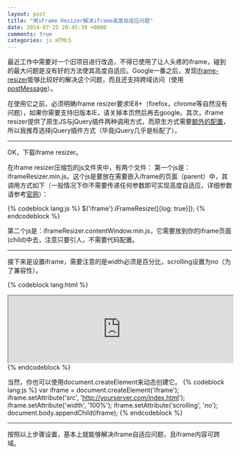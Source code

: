 ```yaml
---
layout: post
title: "用iFrame Resizer解决iframe高度自适应问题"
date: 2014-07-25 20:45:39 +0800
comments: true 
categories: js HTML5
---
```

  最近工作中需要对一个旧项目进行改造，不得已使用了让人头疼的iframe，碰到的最大问题是没有好的方法使其高度自适应。Google一番之后，发现[iframe-resizer](http://davidjbradshaw.github.io/iframe-resizer/)能够比较好的解决这个问题，而且还支持跨域访问（使用[postMessage](https://developer.mozilla.org/en-US/docs/Web/API/window.postMessage)）。
    
  在使用它之前，必须明确iframe resizer要求IE8+（firefox，chrome等自然没有问题），如果你需要支持旧版本IE，请关掉本页然后再去google。其次，iframe resizer提供了原生JS与jQuery插件两种调用方式，<!-- more -->而原生方式需要[额外的配置](http://davidjbradshaw.github.io/iframe-resizer/#browser-compatibility)，所以我推荐选择jQuery插件方式（毕竟jQuery几乎是标配了）。  
  
  ___
  
  OK，下载iframe resizer。

  在iframe resizer压缩包的js文件夹中，有两个文件：
  第一个js是：iframeResizer.min.js。这个js是要放在需要嵌入iframe的页面（parent）中，其调用方式如下（一般情况下你不需要传递任何参数即可实现高度自适应，详细参数请参考[官网](http://davidjbradshaw.github.io/iframe-resizer/#options)）：

{% codeblock lang:js %}
$('iframe').iFrameResize([{log: true}]);
{% endcodeblock %}

  第二个js是：iframeResizer.contentWindow.min.js，它需要放到你的iframe页面(child)中去，注意只要引人，不需要代码配置。
  ***
  
  接下来是设置iframe，需要注意的是width必须是百分比，scrolling设置为no（为了兼容性）。

{% codeblock lang:html %}
<iframe src="http://yourserver.com/index.html" width="100%" scrolling="no"></iframe>
{% endcodeblock %}
  
  当然，你也可以使用document.createElement来动态创建它。
{% codeblock lang:js %}
var iframe = document.createElement('iframe');
iframe.setAttribute('src', 'http://yourserver.com/index.html');
iframe.setAttribute('width', '100%');
iframe.setAttribute('scrolling', 'no');
document.body.appendChild(iframe);
{% endcodeblock %}

  ***
  
  按照以上步骤设置，基本上就能够解决iframe自适应问题，且iframe内容可跨域。
 